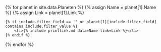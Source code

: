 <ul>
{% for planet in site.data.Planeten %}
    {% assign Name = planet[1].Name %}
    {% assign Link = planet[1].Link %}

    {% if include.filter_field == '' or planet[1][include.filter_field] contains include.filter_value %}
        <li>{% include printlink.md data=Name link=Link %}</li>
    {% endif %}
{% endfor %}
</ul>

